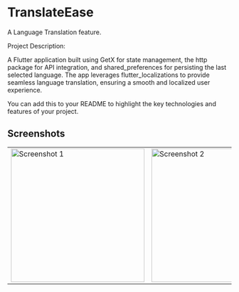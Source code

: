 # TranslateEase

A Language Translation feature.

Project Description:

A Flutter application built using GetX for state management, the http package for API integration, and shared_preferences for persisting the last selected language. The app leverages flutter_localizations to provide seamless language translation, ensuring a smooth and localized user experience.

You can add this to your README to highlight the key technologies and features of your project.

## Screenshots

<table>
  <tr>
    <td>
      <img src="https://github.com/user-attachments/assets/b6e8aea9-f7ab-44e0-98ff-c32e1125df2d" alt="Screenshot 1" width="300"/>
    </td>
    <td>
      <img src="https://github.com/user-attachments/assets/ca2c26a0-8ab4-431d-9580-f06a029e2691" alt="Screenshot 2" width="300"/>
    </td>
  </tr>
</table>
